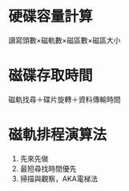 # 硬碟容量計算
讀寫頭數×磁軌數×磁區數×磁區大小

# 磁碟存取時間
磁軌找尋＋碟片旋轉＋資料傳輸時間

# 磁軌排程演算法
1. 先來先做
2. 最短尋找時間優先
3. 掃描與觀察，AKA電梯法